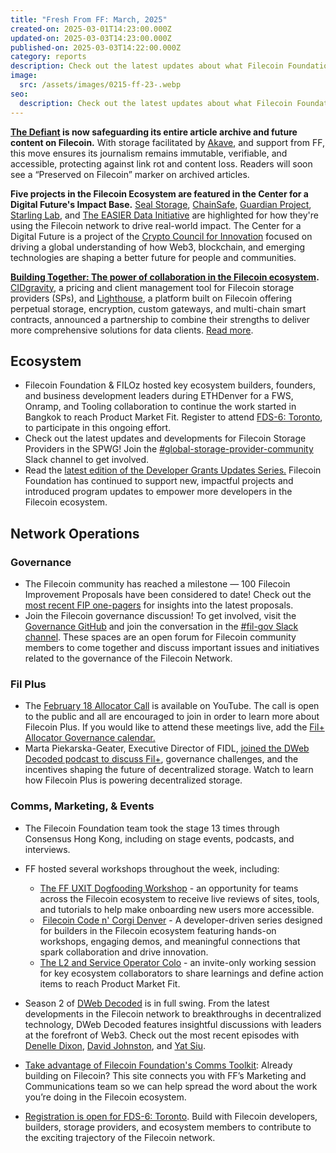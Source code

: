 ```yaml
---
title: "Fresh From FF: March, 2025"
created-on: 2025-03-01T14:23:00.000Z
updated-on: 2025-03-03T14:23:00.000Z
published-on: 2025-03-03T14:22:00.000Z
category: reports
description: Check out the latest updates about what Filecoin Foundation has been up to.
image:
  src: /assets/images/0215-ff-23-.webp
seo:
  description: Check out the latest updates about what Filecoin Foundation has been up to.
---
```


**[The Defiant](https://thedefiant.io/news/defi/the-defiant-to-preserve-article-archives-on-filecoin) is now safeguarding its entire article archive and future content on Filecoin.** With storage facilitated by [Akave](/ecosystem-explorer/akave), and support from FF, this move ensures its journalism remains immutable, verifiable, and accessible, protecting against link rot and content loss. Readers will soon see a “Preserved on Filecoin” marker on archived articles. 

**Five projects in the Filecoin Ecosystem are featured in the Center for a Digital Future's Impact Base.** [Seal Storage](https://www.centerforadigitalfuture.org/blog/60kqfdgb4f8kljqy1j4ujvaqr1bx5y-364pg-bskhw-58gfs-c9t7w-cz4j6), [ChainSafe](https://www.centerforadigitalfuture.org/blog/60kqfdgb4f8kljqy1j4ujvaqr1bx5y-364pg-bskhw-hhekb), [Guardian Project](https://www.centerforadigitalfuture.org/blog/60kqfdgb4f8kljqy1j4ujvaqr1bx5y-364pg-bskhw-58gfs-c9t7w-cz4j6), [Starling Lab](https://www.centerforadigitalfuture.org/blog/60kqfdgb4f8kljqy1j4ujvaqr1bx5y-364pg-bskhw-58gfs-c9t7w-k6xnh), and [The EASIER Data Initiative](https://www.centerforadigitalfuture.org/blog/60kqfdgb4f8kljqy1j4ujvaqr1bx5y-364pg-bskhw-pn9rt) are highlighted for how they're using the Filecoin network to drive real-world impact. The Center for a Digital Future is a project of the [Crypto Council for Innovation](https://cryptoforinnovation.org/tag/impact-base) focused on driving a global understanding of how Web3, blockchain, and emerging technologies are shaping a better future for people and communities.

**[Building Together: The power of collaboration in the Filecoin ecosystem](/blog/building-together-the-power-of-collaboration-in-the-filecoin-ecosystem).** [CIDgravity](/ecosystem-explorer/cidgravity), a pricing and client management tool for Filecoin storage providers (SPs), and [Lighthouse](/ecosystem-explorer/lighthouse), a platform built on Filecoin offering perpetual storage, encryption, custom gateways, and multi-chain smart contracts, announced a partnership to combine their strengths to deliver more comprehensive solutions for data clients. [Read more](/blog/building-together-the-power-of-collaboration-in-the-filecoin-ecosystem). 

## Ecosystem

- Filecoin Foundation & FILOz hosted key ecosystem builders, founders, and business development leaders during ETHDenver for a FWS, Onramp, and Tooling collaboration to continue the work started in Bangkok to reach Product Market Fit. Register to attend [FDS-6: Toronto](https://www.fildev.io/FDS-6), to participate in this ongoing effort. 
- Check out the latest updates and developments for Filecoin Storage Providers in the SPWG! Join the [\#global-storage-provider-community](https://filecoinproject.slack.com/archives/C02GQUMFQVA) Slack channel to get involved. 
- Read the [latest edition of the Developer Grants Updates Series.](/blog/developer-grants-updates-february-2025) Filecoin Foundation has continued to support new, impactful projects and introduced program updates to empower more developers in the Filecoin ecosystem. 

## Network Operations

### Governance

- The Filecoin community has reached a milestone — 100 Filecoin Improvement Proposals have been considered to date! Check out the [most recent FIP one-pagers](https://x.com/fil_gov/status/1889728327188947338) for insights into the latest proposals. 
- Join the Filecoin governance discussion! To get involved, visit the [Governance GitHub](https://github.com/filecoin-project/FIPs) and join the conversation in the [\#fil-gov Slack channel](https://filecoinproject.slack.com/archives/C0535S9TUUF). These spaces are an open forum for Filecoin community members to come together and discuss important issues and initiatives related to the governance of the Filecoin Network.

### Fil Plus

- The [February 18 Allocator Call](https://youtu.be/v0ufptQqoxQ?feature=shared) is available on YouTube. The call is open to the public and all are encouraged to join in order to learn more about Filecoin Plus. If you would like to attend these meetings live, add the [Fil+ Allocator Governance calendar.](https://calendar.google.com/calendar/embed?src=c_k1gkfoom17g0j8c6bam6uf43j0%40group.calendar.google.com&ctz=America%2FLos_Angeles)
- Marta Piekarska-Geater, Executive Director of FIDL, [joined the DWeb Decoded podcast to discuss Fil+](https://youtu.be/TKaRTgmz5Yg?feature=shared), governance challenges, and the incentives shaping the future of decentralized storage. Watch to learn how Filecoin Plus is powering decentralized storage.[](https://calendar.google.com/calendar/embed?src=c_k1gkfoom17g0j8c6bam6uf43j0%40group.calendar.google.com&ctz=America%2FLos_Angeles)

### Comms, Marketing, & Events

- The Filecoin Foundation team took the stage 13 times through Consensus Hong Kong, including on stage events, podcasts, and interviews. 
- FF hosted several workshops throughout the week, including: 

  - [The FF UXIT Dogfooding Workshop](https://lu.ma/k4oqlci8) - an opportunity for teams across the Filecoin ecosystem to receive live reviews of sites, tools, and tutorials to help make onboarding new users more accessible. 
  -  [Filecoin Code n' Corgi Denver](https://lu.ma/gd767xu5?utm_campaign=your-guide-to-filecoin-community-events-at-ethdenver&utm_medium=referral&utm_source=upload.fil.org) - A developer-driven series designed for builders in the Filecoin ecosystem featuring hands-on workshops, engaging demos, and meaningful connections that spark collaboration and drive innovation.
  - [The L2 and Service Operator Colo](/events/filecoin-ethdenver-2025) - an invite-only working session for key ecosystem collaborators to share learnings and define action items to reach Product Market Fit.

- Season 2 of [DWeb Decoded](https://youtube.com/playlist?list=PLp3zrT1ewY0micCUXk2G1B1-ukbpuclJy&feature=shared&utm_source=upload.fil.org&utm_medium=newsletter&utm_campaign=your-guide-to-filecoin-community-events-at-ethdenver&_bhlid=247e1979f6140e8fe6638e8754099adb2e97aa57) is in full swing. From the latest developments in the Filecoin network to breakthroughs in decentralized technology, DWeb Decoded features insightful discussions with leaders at the forefront of Web3. Check out the most recent episodes with [Denelle Dixon](https://youtu.be/IPmxdwkmlhI?feature=shared&utm_source=upload.fil.org&utm_medium=newsletter&utm_campaign=your-guide-to-filecoin-community-events-at-ethdenver&_bhlid=d08c595af6c3d155558d8b136fb97e360acfe413), [David Johnston](https://youtu.be/y_dWSXTW4xc?feature=shared&utm_source=upload.fil.org&utm_medium=newsletter&utm_campaign=your-guide-to-filecoin-community-events-at-ethdenver&_bhlid=8dad6e2144b9a6b7d8bb6ecc0312c697b6eeb2d0), and [Yat Siu](https://youtu.be/Up2HIKC6jDY?feature=shared&utm_source=upload.fil.org&utm_medium=newsletter&utm_campaign=your-guide-to-filecoin-community-events-at-ethdenver&_bhlid=4b16315a73e3b4841f01333d08c1b3604c3112ba). 
- [Take advantage of Filecoin Foundation's Comms Toolkit](https://hub.fil.org/comms): Already building on Filecoin? This site connects you with FF’s Marketing and Communications team so we can help spread the word about the work you’re doing in the Filecoin ecosystem.
- [Registration is open for FDS-6: Toronto](https://www.fildev.io/FDS-6). Build with Filecoin developers, builders, storage providers, and ecosystem members to contribute to the exciting trajectory of the Filecoin network.
